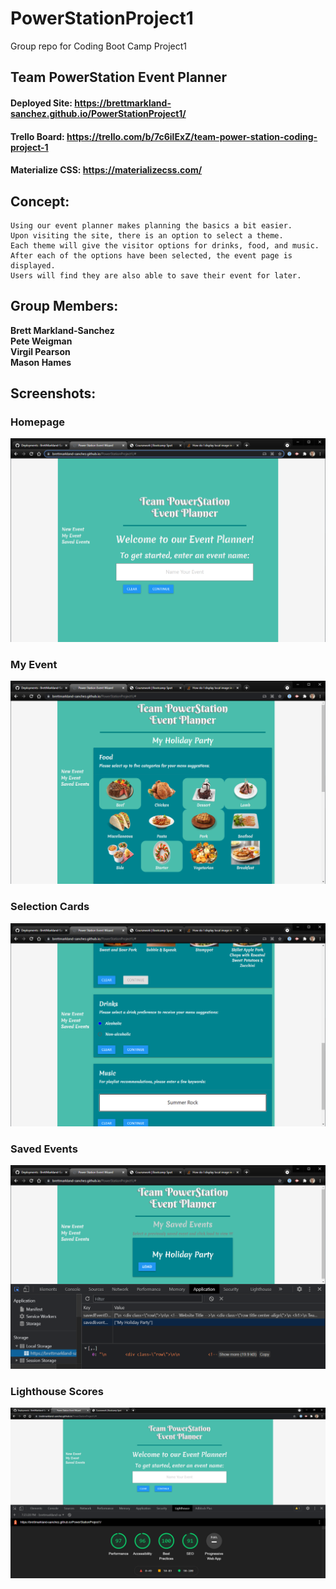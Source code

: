# PowerStationProject1
Group repo for Coding Boot Camp Project1
## Team PowerStation Event Planner
#### Deployed Site: https://brettmarkland-sanchez.github.io/PowerStationProject1/
#### Trello Board: https://trello.com/b/7c6ilExZ/team-power-station-coding-project-1
#### Materialize CSS: https://materializecss.com/
## Concept:
```
Using our event planner makes planning the basics a bit easier.
Upon visiting the site, there is an option to select a theme.
Each theme will give the visitor options for drinks, food, and music.
After each of the options have been selected, the event page is displayed.
Users will find they are also able to save their event for later.
```
## Group Members:
**Brett Markland-Sanchez**<br>
**Pete Weigman**<br>
**Virgil Pearson**<br>
**Mason Hames**<br>

## Screenshots:
### Homepage
![Homepage](./assets/images/Homepage.png)
### My Event
![My_Event](./assets/images/My_Event.png)
### Selection Cards
![Selection_Cards](./assets/images/Selection_Cards.png)
### Saved Events
![Saved_Events](./assets/images/Saved_Events.png)
### Lighthouse Scores
![Lighthouse_Scores](./assets/images/Lighthouse_Scores.png)
